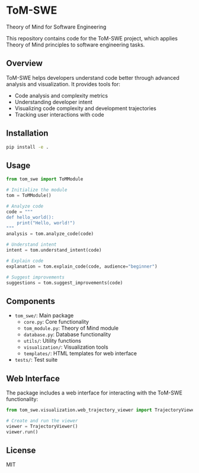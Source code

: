 # ToM-SWE

Theory of Mind for Software Engineering

This repository contains code for the ToM-SWE project, which applies Theory of Mind principles to software engineering tasks.

## Overview

ToM-SWE helps developers understand code better through advanced analysis and visualization. It provides tools for:

- Code analysis and complexity metrics
- Understanding developer intent
- Visualizing code complexity and development trajectories
- Tracking user interactions with code

## Installation

```bash
pip install -e .
```

## Usage

```python
from tom_swe import ToMModule

# Initialize the module
tom = ToMModule()

# Analyze code
code = """
def hello_world():
    print("Hello, world!")
"""
analysis = tom.analyze_code(code)

# Understand intent
intent = tom.understand_intent(code)

# Explain code
explanation = tom.explain_code(code, audience="beginner")

# Suggest improvements
suggestions = tom.suggest_improvements(code)
```

## Components

- `tom_swe/`: Main package
  - `core.py`: Core functionality
  - `tom_module.py`: Theory of Mind module
  - `database.py`: Database functionality
  - `utils/`: Utility functions
  - `visualization/`: Visualization tools
  - `templates/`: HTML templates for web interface
- `tests/`: Test suite

## Web Interface

The package includes a web interface for interacting with the ToM-SWE functionality:

```python
from tom_swe.visualization.web_trajectory_viewer import TrajectoryViewer

# Create and run the viewer
viewer = TrajectoryViewer()
viewer.run()
```

## License

MIT